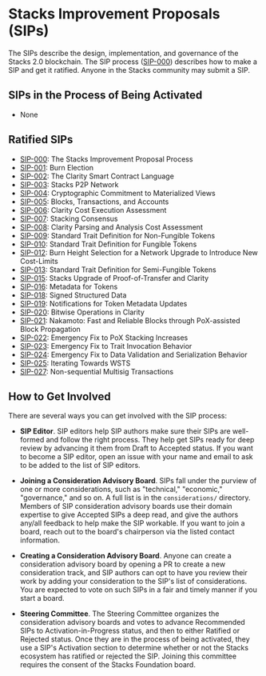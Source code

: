 # Stacks Improvement Proposals (SIPs)

The SIPs describe the design, implementation, and governance
of the Stacks 2.0 blockchain.  The SIP process
([SIP-000](./sips/sip-000/sip-000-stacks-improvement-proposal-process.md))
describes how to make a SIP and get it ratified.  Anyone in the Stacks community
may submit a SIP.

## SIPs in the Process of Being Activated

* None

## Ratified SIPs

* [SIP-000](./sips/sip-000/sip-000-stacks-improvement-proposal-process.md): The
  Stacks Improvement Proposal Process
* [SIP-001](./sips/sip-001/sip-001-burn-election.md): Burn Election
* [SIP-002](./sips/sip-002/sip-002-smart-contract-language.md): The Clarity
  Smart Contract Language
* [SIP-003](./sips/sip-003/sip-003-peer-network.md): Stacks P2P Network
* [SIP-004](./sips/sip-004/sip-004-materialized-view.md): Cryptographic
  Commitment to Materialized Views
* [SIP-005](./sips/sip-005/sip-005-blocks-and-transactions.md): Blocks,
  Transactions, and Accounts
* [SIP-006](./sips/sip-006/sip-006-runtime-cost-assessment.md): Clarity Cost
  Execution Assessment
* [SIP-007](./sips/sip-007/sip-007-stacking-consensus.md): Stacking Consensus
* [SIP-008](./sips/sip-008/sip-008-analysis-cost-assessment.md): Clarity Parsing
  and Analysis Cost Assessment
* [SIP-009](./sips/sip-009/sip-009-nft-standard.md): Standard Trait Definition
  for Non-Fungible Tokens
* [SIP-010](./sips/sip-010/sip-010-fungible-token-standard.md): Standard Trait Definition for Fungible Tokens
* [SIP-012](./sips/sip-012/sip-012-cost-limits-network-upgrade.md):  Burn Height Selection for a Network Upgrade to Introduce New Cost-Limits
* [SIP-013](./sips/sip-013/sip-013-semi-fungible-token-standard.md):  Standard Trait Definition for Semi-Fungible Tokens
* [SIP-015](./sips/sip-015/sip-015-network-upgrade.md): Stacks Upgrade of Proof-of-Transfer and Clarity
* [SIP-016](./sips/sip-016/sip-016-token-metadata.md): Metadata for Tokens
* [SIP-018](./sips/sip-018/sip-018-signed-structured-data.md): Signed Structured Data
* [SIP-019](./sips/sip-019/sip-019-token-metadata-update-notifications.md): Notifications for Token Metadata Updates
* [SIP-020](./sips/sip-020/sip-020-bitwise-ops.md): Bitwise Operations in Clarity
* [SIP-021](./sips/sip-021/sip-021-nakamoto.md): Nakamoto: Fast and Reliable Blocks through PoX-assisted Block Propagation
* [SIP-022](./sips/sip-022/sip-022-emergency-pox-fix.md): Emergency Fix to PoX Stacking Increases
* [SIP-023](./sips/sip-023/sip-023-emergency-fix-traits.md): Emergency Fix to Trait Invocation Behavior
* [SIP-024](./sips/sip-024/sip-024-least-supertype-fix.md): Emergency Fix to Data Validation and Serialization Behavior
* [SIP-025](./sips/sip-025/sips/sip-025/sip-025-iterating-towards-weighted-schnorr-threshold-signatures.md): Iterating Towards WSTS
* [SIP-027](./sips/sip-027/sip-027-non-sequential-multisig-transactions.md): Non-sequential Multisig Transactions

## How to Get Involved

There are several ways you can get involved with the SIP process:

* **SIP Editor**.  SIP editors help SIP authors make sure their SIPs are
  well-formed and follow the right process.  They help get SIPs ready for deep
review by advancing it them from Draft to Accepted status.  If you want to become a SIP editor, 
open an issue with your name and email to ask to be added to the list of SIP editors.

* **Joining a Consideration Advisory Board**.  SIPs fall under the purview of
  one or more considerations, such as "technical," "economic," "governance,"
and so on.  A full list is in the `considerations/` directory.  Members of SIP
consideration advisory boards use their domain expertise to give Accepted SIPs a
deep read, and give the authors any/all feedback to help make the SIP workable.
If you want to join a board, reach out to the board's chairperson via the
listed contact information.

* **Creating a Consideration Advisory Board**.  Anyone can create a
consideration advisory board by opening a PR to create a new
consideration track, and SIP authors can opt to have you review their work by
adding your consideration to the SIP's list of considerations.  You are expected
to vote on such SIPs in a fair and timely manner if you start a board.

* **Steering Committee**.  The Steering Committee organizes the consideration
  advisory boards and votes to advance Recommended SIPs to
Activation-in-Progress status, and then to either Ratified or Rejected status.
Once they are in the process of being activated,
they use a SIP's Activation section to determine whether or not the Stacks
ecosystem has ratified or rejected the SIP.  Joining this committee requires the
consent of the Stacks Foundation board.
